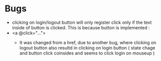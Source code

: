 
# Bugs
- clicking on login/logout button will only register click only if the text inside of button is clicked.  This is because button is implemented : <li><a @click="..."></a></li>
    - It was changed from a href, due to another bug, where clicking on logout button also resultd in clicking on login button ( state chage and button click coinsides and seems to click login on mouseup )